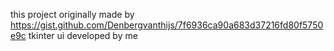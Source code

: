 this project originally made by https://gist.github.com/Denbergvanthijs/7f6936ca90a683d37216fd80f5750e9c
tkinter ui developed by me